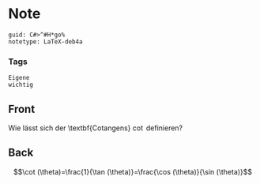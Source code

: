 # Note
```
guid: C#>^#H*go%
notetype: LaTeX-deb4a
```

### Tags
```
Eigene
wichtig
```

## Front
Wie lässt sich der \textbf{Cotangens} $\cot$ definieren?

## Back
$$\cot (\theta)=\frac{1}{\tan (\theta)}=\frac{\cos (\theta)}{\sin (\theta)}$$
